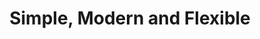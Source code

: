 ---
title: Simple, Modern and Flexible
subheading: "We've build Systatic from the ground up to be as easy to get started with, work with the latest versions of PHP and flexible for whatever you want to do."
view: home
links:
-
    name: Documentation
    target: /docs
-
    name: Github
    target: https://github.com/damcclean/systatic
-
    name: Discord
    target: https://discord.gg/sxkrycQ
things:
-
    title: Simple
    description: "Systatic is simple! After four install commands, you can easily import your content from other platforms, like WordPress and Jekyll. We've also made it as easy as ever to deploy to hosts like Netlify, Github Pages and Heroku."
-
    title: Modern
    description: "Systatic is modern! We keep Systatic working and up-to-date with new PHP versions and all of our code is up to PHP standards (most of it anyway)."
-
    title: Flexible
    description: "Systatic is flexible! You want your page content in Markdown and your blog content in Ghost? That's fine, we're down with that! Want to use React or Vue for your frontend, that's cool too 😎, we really don't care about what you use on your frontend."
---